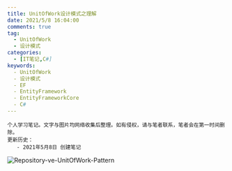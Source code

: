 ```yaml
---
title: UnitOfWork设计模式之理解
date: 2021/5/8 16:04:00
comments: true
tag: 
  - UnitOfWork
  - 设计模式
categories:
  - [IT笔记,C#]
keywords:
  - UnitOfWork
  - 设计模式
  - EF
  - EntityFramework
  - EntityFrameworkCore
  - C#
---
```


```
个人学习笔记。文字与图片均网络收集后整理。如有侵权，请与笔者联系，笔者会在第一时间删除。
更新历史：
   - 2021年5月8日 创建笔记
```

![Repository-ve-UnitOfWork-Pattern](https://oss.xknife.net/Repository-ve-UnitOfWork-Pattern.png)

